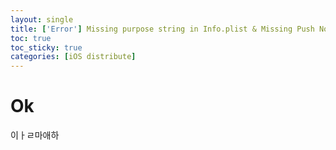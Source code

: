 ```yaml
---
layout: single
title: ['Error'] Missing purpose string in Info.plist & Missing Push Notification Entitlement
toc: true
toc_sticky: true
categories: [iOS distribute]
---
```



# Ok
이ㅏㄹ마애하
